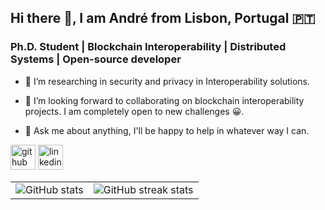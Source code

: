 ## Hi there 👋, I am André from Lisbon, Portugal :portugal:

### Ph.D. Student | Blockchain Interoperability | Distributed Systems | Open-source developer

- 🔭 I’m researching in security and privacy in Interoperability solutions.

- 👯 I’m looking forward to collaborating on blockchain interoperability projects. I am completely open to new challenges 😀.

- 💬 Ask me about anything, I'll be happy to help in whatever way I can.


[<img src='https://cdn.jsdelivr.net/npm/simple-icons@3.0.1/icons/github.svg' alt='github' height='40'>](https://github.com/AndreAugusto11)  [<img src='https://cdn.jsdelivr.net/npm/simple-icons@3.0.1/icons/linkedin.svg' alt='linkedin' height='40'>](https://www.linkedin.com/in/andreaaugusto//)  

|       |  |
| ----------- | ----------- |
| ![GitHub stats](https://github-readme-stats.vercel.app/api?username=AndreAugusto11&show_icons=true)      | ![GitHub streak stats](https://github-readme-streak-stats.herokuapp.com/?user=AndreAugusto11)       |
